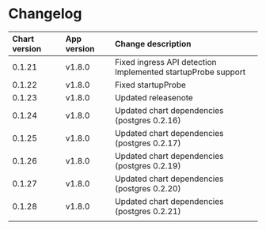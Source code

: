 # Changelog

| Chart version | App version | Change description |
| :------------ | :---------- | :----------------- |
| 0.1.21 | v1.8.0 | Fixed ingress API detection<br>Implemented startupProbe support |
| 0.1.22 | v1.8.0 | Fixed startupProbe |
| 0.1.23 | v1.8.0 | Updated releasenote |
| 0.1.24 | v1.8.0 | Updated chart dependencies (postgres 0.2.16) |
| 0.1.25 | v1.8.0 | Updated chart dependencies (postgres 0.2.17) |
| 0.1.26 | v1.8.0 | Updated chart dependencies (postgres 0.2.19) |
| 0.1.27 | v1.8.0 | Updated chart dependencies (postgres 0.2.20) |
| 0.1.28 | v1.8.0 | Updated chart dependencies (postgres 0.2.21) |
| | | |

